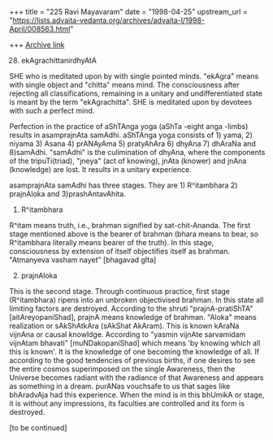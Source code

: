 +++
title = "225 Ravi Mayavaram"
date = "1998-04-25"
upstream_url = "https://lists.advaita-vedanta.org/archives/advaita-l/1998-April/008563.html"

+++
[Archive link](https://lists.advaita-vedanta.org/archives/advaita-l/1998-April/008563.html)

28. ekAgrachittanirdhyAtA

SHE who is meditated upon by  with single pointed minds.
"ekAgra" means with single object and  "chitta" means mind.
The consciousness after rejecting all classifications, remaining in a
unitary and undifferentiated state is meant by the term
"ekAgrachitta". SHE is meditated upon by devotees with such a perfect
mind.

Perfection in the practice of aShTAnga yoga (aShTa -eight anga -limbs)
results in asamprajnAta samAdhi.  aShTAnga yoga consists of 1) yama,
2) niyama 3) Asana 4) prANAyAma 5) pratyAhAra 6) dhyAna 7) dhAraNa and
8)samAdhi. "samAdhi" is the culimination of dhyAna, where the
components of the tripuTi(triad), "jneya" (act of knowing), jnAta
(knower) and jnAna (knowledge) are lost. It results in a unitary
experience.

asamprajnAta samAdhi has three stages. They are 1) R^itambhara
2) prajnAloka and 3)prashAntavAhita.

1) R^itambhara

R^itam means truth, i.e., brahman signified by sat-chit-Ananda. The
first stage mentioned above is the bearer of brahman (bhara means to
bear, so R^itambhara literally means bearer of the truth). In this
stage, consciousness by extension of itself objectifies itself as
brahman. "Atmanyeva vasham nayet" [bhagavad gIta]

2) prajnAloka

This is the second stage. Through continuous practice, first stage
(R^itambhara)  ripens into an unbroken objectivised brahman. In this
state all limiting factors are destroyed. According to the shruti
"prajnA-pratiShTA" [aitAreyopaniShad], prajnA means knowledge of
brahman. "Aloka" means realization or sAkShAtkAra (sAkShat AkAram).
This is known kAraNa vijnAna or causal knowldge.  According to "yasmin
vijnAte sarvamidam vijnAtam bhavati" [muNDakopaniShad] which means 'by
knowing which all this is known'. It is the knowledge of one becoming
the knowledge of all. If according to the good tendencies of previous
births, if one desires to see the entire cosmos superimposed on the
single Awareness, then the Universe becomes radiant with the radiance
of that Awareness and appears as something in a dream. purANas
vouchsafe to us that sages like bhAradvAja had this experience. When
the mind is in this bhUmikA or stage, it is without any impressions,
its faculties are controlled and its form is destroyed.

[to be continued]

